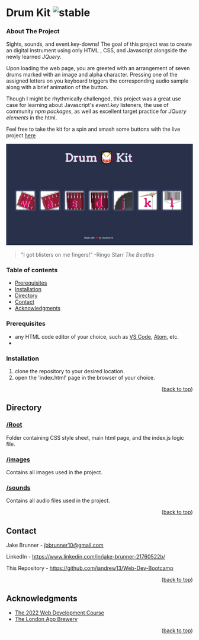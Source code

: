 # Drum Kit ![stable]

<!-- ABOUT SECTION -->
### About The Project

Sights, sounds, and event.key-downs! The goal of this project was to create an digital instrument using only HTML , CSS, and Javascript alongside the newly learned *JQuery*. 

Upon loading the web page, you are greeted with an arrangement of seven drums marked with an image and alpha character. Pressing one of the assigned letters on you keyboard triggers the corresponding audio sample along with a brief animation of the button. 

Though I might be rhythmically challenged, this project was a great use case for learning about Javascript's *event.key* listeners, the use of community *npm packages*, as well as excellent target practice for *JQuery elements* in the html. 

Feel free to take the kit for a spin and smash some buttons with the live project [here](https://drumkit.jakebrunner.com/)

<img src="https://github.com/JAndrew13/DrumKit/blob/main/DrumKit.jpg" width="1000">


>"I got blisters on me fingers!"
-Ringo Starr *The Beatles*
 

<!-- TABLE OF CONTENTS -->
  ### Table of contents
+ [Prerequisites](#prerequisites)
+ [Installation](#installation)
+ [Directory](#directory)
+ [Contact](#contact)
+ [Acknowledgments](#acknowledgments)


<!-- Prerequisites -->

### Prerequisites

* any HTML code editor of your choice, such as [VS Code](https://code.visualstudio.com/), [Atom](https://atom.io/), etc.
* 
<!-- Installation -->
### Installation

1. clone the repository to your desired location.
2. open the 'index.html' page in the browser of your choice. 

<p align="right">(<a href="#readme-top">back to top</a>)</p>


<!-- DIRECTORY -->
## Directory

### [/Root](https://github.com/JAndrew13/DrumKit)
Folder containing CSS style sheet, main html page, and the index.js logic file.

### [/images](https://github.com/JAndrew13/DrumKit/tree/main/images)
Contains all images used in the project.

### [/sounds](https://github.com/JAndrew13/DrumKit/tree/main/sounds)
Contains all audio files used in the project.

<p align="right">(<a href="#readme-top">back to top</a>)</p>

<!-- CONTACT -->
## Contact

Jake Brunner -  jbbrunner10@gmail.com

LinkedIn - https://www.linkedin.com/in/jake-brunner-21760522b/

This Repository - https://github.com/jandrew13/Web-Dev-Bootcamp

<p align="right">(<a href="#readme-top">back to top</a>)</p>



<!-- ACKNOWLEDGMENTS -->
## Acknowledgments
* [The 2022 Web Development Course](https://www.udemy.com/course/the-complete-web-development-bootcamp)
* [The London App Brewery](https://www.londonappbrewery.com/)

<p align="right">(<a href="#readme-top">back to top</a>)</p>



<!-- MARKDOWN LINKS & IMAGES -->

[product-screenshot]: images/screenshot.png

[license-shield]: https://img.shields.io/github/license/othneildrew/Best-README-Template.svg?style=for-the-badge
[license-url]: https://github.com/othneildrew/Best-README-Template/blob/master/LICENSE.txt
[linkedin-shield]: https://img.shields.io/badge/-LinkedIn-black.svg?style=for-the-badge&logo=linkedin&colorB=555
[linkedin-url]: https://linkedin.com/in/othneildrew

<!-- STATUS MARKERS -->

[stable]: http://badges.github.io/stability-badges/dist/stable.svg
[unstable]: http://badges.github.io/stability-badges/dist/unstable.svg
[depreciated]: http://badges.github.io/stability-badges/dist/deprecated.svg
[experimental]: http://badges.github.io/stability-badges/dist/experimental.svg
[frozen]: http://badges.github.io/stability-badges/dist/frozen.svg
[locked]: http://badges.github.io/stability-badges/dist/locked.svg

[issues-shield]: https://img.shields.io/github/issues/othneildrew/Best-README-Template.svg?style=for-the-badge
[issues-url]: https://github.com/othneildrew/Best-README-Template/issues

<!-- TOOLS -->

[git-scl.com]:https://img.shields.io/badge/git-%23F05033.svg?style=for-the-badge&logo=git&logoColor=white
[git-url]:https://git-scm.com/
[JavaScript.com]:https://img.shields.io/badge/javascript-%23323330.svg?style=for-the-badge&logo=javascript&logoColor=%23F7DF1E
[JavaScript-url]:https://javascript.com
[NodeJS.org]:https://img.shields.io/badge/node.js-6DA55F?style=for-the-badge&logo=node.js&logoColor=white
[NodeJS-url]: https://nodejs.org
[JQuery.com]: https://img.shields.io/badge/jQuery-0769AD?style=for-the-badge&logo=jquery&logoColor=white
[JQuery-url]: https://jquery.com
[npmjs.com]:https://img.shields.io/badge/NPM-%23000000.svg?style=for-the-badge&logo=npm&logoColor=white
[npmjs-url]:npmjs.com
[CSS3]: https://img.shields.io/badge/css3-%231572B6.svg?style=for-the-badge&logo=css3&logoColor=white
[HTML5]: https://img.shields.io/badge/html5-%23E34F26.svg?style=for-the-badge&logo=html5&logoColor=white
